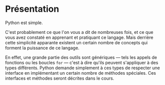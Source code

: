 # Présentation

Python est simple.

C'est probablement ce que l'on vous a dit de nombreuses fois, et ce que vous avez constaté en apprenant et pratiquant ce langage. Mais derrière cette simplicité apparante existent un certain nombre de concepts qui forment la puissance de ce langage.

En effet, une grande partie des outils sont génériques — tels les appels de fonctions ou les boucles `for` — c'est à dire qu'ils peuvent s'appliquer à des types différents. Python demande simplement à ces types de respecter une interface en implémentant un certain nombre de méthodes spéciales. Ces interfaces et méthodes seront décrites dans le cours.
